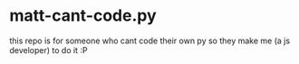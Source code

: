 # matt-cant-code.py

this repo is for someone who cant code their own py so they make me (a js developer) to do it :P
